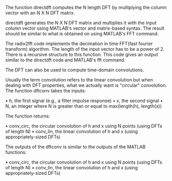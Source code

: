 The function directdft computes the N length DFT by mulitplying the column vector with an N X N DFT matrix.

directdft generates the N X N DFT matrix and multiplies it with the input column vector using MATLAB's vector and matrix-based syntax.
The result should be similar to what is obtained on using MATLAB's FFT command.

The radix2fft code implements the decimation in time FFT(fast fourier transform) algorithm.
The length of the input vector has to be a power of 2. There is a recursive structure to this function.
This code gives an output similar to the directdft code and MATLAB's fft command.

The DFT can also be used to compute time-domain convolutions. 

Usually the term convolution refers to the linear convolution but when dealing with DFT properties, what we actually want is "circular" convolution.
The function dftconv takes the inputs:

• h, the first signal (e.g., a filter impulse response)
• x, the second signal
• N, an integer where N is greater than or equal to max(length(h), length(x))

The function returns:


• conv_circ, the circular convolution of h and x using N points (using DFTs of length N)
• conv_lin, the linear convolution of h and x (using appropriately-sized DFTs)


The outputs of the dftconv is similar to the outputs of the MATLAB functions:

• conv_circ, the circular convolution of h and x using N points (using DFTs of length N)
• conv_lin, the linear convolution of h and x (using appropriately-sized DFTs)

